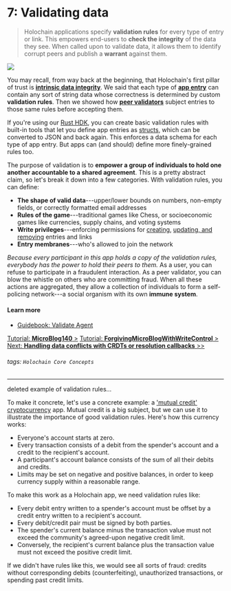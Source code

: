 # 7: Validating data

> Holochain applications specify **validation rules** for every type of entry or link. This empowers end-users to **check the integrity** of the data they see. When called upon to validate data, it allows them to identify corrupt peers and publish a **warrant** against them.

![](https://i.imgur.com/4iiJiZn.jpg)

You may recall, from way back at the beginning, that Holochain's first pillar of trust is [**intrinsic data integrity**](../1_the_basics). We said that each type of [**app entry**](../3_private_data#Source-chain-your-own-data-store) can contain any sort of string data whose correctness is determined by custom **validation rules**. Then we showed how [**peer validators**](../4_public_data_on_the_DHT#A-cloud-of-witnesses) subject entries to those same rules before accepting them.

If you're using our [Rust HDK](https://developer.holochain.org/api/latest/hdk/), you can create basic validation rules with built-in tools that let you define app entries as [structs](https://doc.rust-lang.org/rust-by-example/custom_types/structs.html), which can be converted to JSON and back again. This enforces a data schema for each type of app entry. But apps can (and should) define more finely-grained rules too.

The purpose of validation is to **empower a group of individuals to hold one another accountable to a shared agreement**. This is a pretty abstract claim, so let's break it down into a few categories. With validation rules, you can define:

* **The shape of valid data**---upper/lower bounds on numbers, non-empty fields, or correctly formatted email addresses
* **Rules of the game**---traditional games like Chess, or socioeconomic games like currencies, supply chains, and voting systems
* **Write privileges**---enforcing permissions for [creating](../4_public_data_on_the_DHT), [updating, and removing](../6_modifyin_and_deleting_data) entries and links
* **Entry membranes**---who's allowed to join the network

_Because every participant in this app holds a copy of the validation rules, everybody has the power to hold their peers to them._ As a user, you can refuse to participate in a fraudulent interaction. As a peer validator, you can blow the whistle on others who are committing fraud. When all these actions are aggregated, they allow a collection of individuals to form a self-policing network---a social organism with its own **immune system**.

#### Learn more

* [Guidebook: Validate Agent](../../guide/zome/validate_agent)

[Tutorial: **MicroBlog140** >](#)
[Tutorial: **ForgivingMicroBlogWithWriteControl** >](#)
[Next: **Handling data conflicts with CRDTs or resolution callbacks** >>](../8_resolution_callbacks)

###### tags: `Holochain Core Concepts`

---

deleted example of validation rules...

To make it concrete, let's use a concrete example: a ['mutual credit' cryptocurrency](http://ceptr.org/whitepapers/mutual-credit) app. Mutual credit is a big subject, but we can use it to illustrate the importance of good validation rules. Here's how this currency works:

* Everyone's account starts at zero.
* Every transaction consists of a debit from the spender's account and a credit to the recipient's account.
* A participant's account balance consists of the sum of all their debits and credits.
* Limits may be set on negative and positive balances, in order to keep currency supply within a reasonable range.

To make this work as a Holochain app, we need validation rules like:

* Every debit entry written to a spender's account must be offset by a credit entry written to a recipient's account.
* Every debit/credit pair must be signed by both parties.
* The spender's current balance minus the transaction value must not exceed the community's agreed-upon negative credit limit.
* Conversely, the recipient's current balance plus the transaction value must not exceed the positive credit limit.

If we didn't have rules like this, we would see all sorts of fraud: credits without corresponding debits (counterfeiting), unauthorized transactions, or spending past credit limits.
